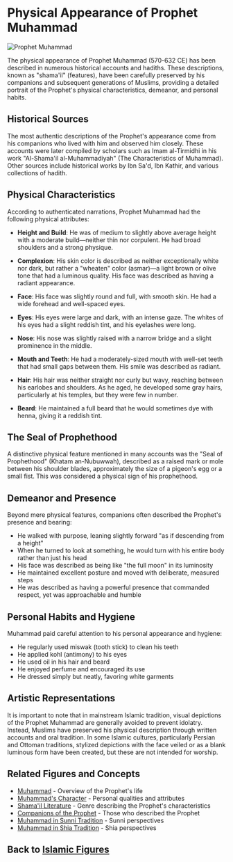 # Physical Appearance of Prophet Muhammad

![Prophet Muhammad](../../images/muhammad_appearance.jpg)

The physical appearance of Prophet Muhammad (570-632 CE) has been described in numerous historical accounts and hadiths. These descriptions, known as "shama'il" (features), have been carefully preserved by his companions and subsequent generations of Muslims, providing a detailed portrait of the Prophet's physical characteristics, demeanor, and personal habits.

## Historical Sources

The most authentic descriptions of the Prophet's appearance come from his companions who lived with him and observed him closely. These accounts were later compiled by scholars such as Imam al-Tirmidhi in his work "Al-Shama'il al-Muhammadiyah" (The Characteristics of Muhammad). Other sources include historical works by Ibn Sa'd, Ibn Kathir, and various collections of hadith.

## Physical Characteristics

According to authenticated narrations, Prophet Muhammad had the following physical attributes:

- **Height and Build**: He was of medium to slightly above average height with a moderate build—neither thin nor corpulent. He had broad shoulders and a strong physique.

- **Complexion**: His skin color is described as neither exceptionally white nor dark, but rather a "wheaten" color (asmar)—a light brown or olive tone that had a luminous quality. His face was described as having a radiant appearance.

- **Face**: His face was slightly round and full, with smooth skin. He had a wide forehead and well-spaced eyes.

- **Eyes**: His eyes were large and dark, with an intense gaze. The whites of his eyes had a slight reddish tint, and his eyelashes were long.

- **Nose**: His nose was slightly raised with a narrow bridge and a slight prominence in the middle.

- **Mouth and Teeth**: He had a moderately-sized mouth with well-set teeth that had small gaps between them. His smile was described as radiant.

- **Hair**: His hair was neither straight nor curly but wavy, reaching between his earlobes and shoulders. As he aged, he developed some gray hairs, particularly at his temples, but they were few in number.

- **Beard**: He maintained a full beard that he would sometimes dye with henna, giving it a reddish tint.

## The Seal of Prophethood

A distinctive physical feature mentioned in many accounts was the "Seal of Prophethood" (Khatam an-Nubuwwah), described as a raised mark or mole between his shoulder blades, approximately the size of a pigeon's egg or a small fist. This was considered a physical sign of his prophethood.

## Demeanor and Presence

Beyond mere physical features, companions often described the Prophet's presence and bearing:

- He walked with purpose, leaning slightly forward "as if descending from a height"
- When he turned to look at something, he would turn with his entire body rather than just his head
- His face was described as being like "the full moon" in its luminosity
- He maintained excellent posture and moved with deliberate, measured steps
- He was described as having a powerful presence that commanded respect, yet was approachable and humble

## Personal Habits and Hygiene

Muhammad paid careful attention to his personal appearance and hygiene:

- He regularly used miswak (tooth stick) to clean his teeth
- He applied kohl (antimony) to his eyes
- He used oil in his hair and beard
- He enjoyed perfume and encouraged its use
- He dressed simply but neatly, favoring white garments

## Artistic Representations

It is important to note that in mainstream Islamic tradition, visual depictions of the Prophet Muhammad are generally avoided to prevent idolatry. Instead, Muslims have preserved his physical description through written accounts and oral tradition. In some Islamic cultures, particularly Persian and Ottoman traditions, stylized depictions with the face veiled or as a blank luminous form have been created, but these are not intended for worship.

## Related Figures and Concepts

- [Muhammad](./muhammad.md) - Overview of the Prophet's life
- [Muhammad's Character](./muhammad_character.md) - Personal qualities and attributes
- [Shama'il Literature](../texts/shamail.md) - Genre describing the Prophet's characteristics
- [Companions of the Prophet](./ten_promised_paradise.md) - Those who described the Prophet
- [Muhammad in Sunni Tradition](./muhammad_sunni.md) - Sunni perspectives
- [Muhammad in Shia Tradition](./muhammad_shia.md) - Shia perspectives

## Back to [Islamic Figures](./README.md)
